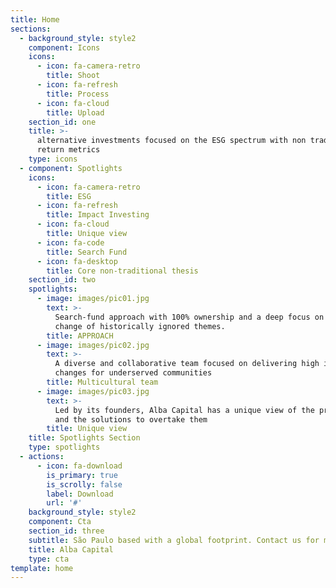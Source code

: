 ```yaml
---
title: Home
sections:
  - background_style: style2
    component: Icons
    icons:
      - icon: fa-camera-retro
        title: Shoot
      - icon: fa-refresh
        title: Process
      - icon: fa-cloud
        title: Upload
    section_id: one
    title: >-
      alternative investments focused on the ESG spectrum with non traditional
      return metrics
    type: icons
  - component: Spotlights
    icons:
      - icon: fa-camera-retro
        title: ESG
      - icon: fa-refresh
        title: Impact Investing
      - icon: fa-cloud
        title: Unique view
      - icon: fa-code
        title: Search Fund
      - icon: fa-desktop
        title: Core non-traditional thesis
    section_id: two
    spotlights:
      - image: images/pic01.jpg
        text: >-
          Search-fund approach with 100% ownership and a deep focus on long term
          change of historically ignored themes.
        title: APPROACH
      - image: images/pic02.jpg
        text: >-
          A diverse and collaborative team focused on delivering high impact
          changes for underserved communities
        title: Multicultural team
      - image: images/pic03.jpg
        text: >-
          Led by its founders, Alba Capital has a unique view of the problemas
          and the solutions to overtake them
        title: Unique view
    title: Spotlights Section
    type: spotlights
  - actions:
      - icon: fa-download
        is_primary: true
        is_scrolly: false
        label: Download
        url: '#'
    background_style: style2
    component: Cta
    section_id: three
    subtitle: São Paulo based with a global footprint. Contact us for more information
    title: Alba Capital
    type: cta
template: home
---
```


